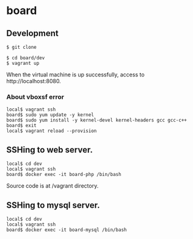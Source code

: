 # board

## Development

```
$ git clone

$ cd board/dev
$ vagrant up
```

When the virtual machine is up successfully, access to http://localhost:8080.

### About vboxsf error

```
local$ vagrant ssh
board$ sudo yum update -y kernel
board$ sudo yum install -y kernel-devel kernel-headers gcc gcc-c++
board$ exit
local$ vagrant reload --provision

```

## SSHing to web server.

```
local$ cd dev
local$ vagrant ssh
board$ docker exec -it board-php /bin/bash
```

Source code is at /vagrant directory.


## SSHing to mysql server.

```
local$ cd dev
local$ vagrant ssh
board$ docker exec -it board-mysql /bin/bash
```
